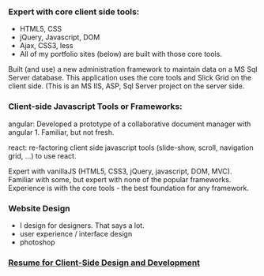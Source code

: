 
### Expert with core client side tools:
- HTML5, CSS
- jQuery, Javascript, DOM
- Ajax, CSS3, less
- All of my portfolio sites (below) are built with those core tools.

Built (and use) a new administration framework to maintain data on a MS Sql Server database.  This application uses the core tools and Slick Grid on the client side.  (This is an MS IIS, ASP, Sql Server project on the server side.

### Client-side Javascript Tools or Frameworks:

angular: Developed a prototype of a collaborative document manager with angular 1.  Familiar, but not fresh.

react: re-factoring client side javascript tools (slide-show, scroll, navigation grid, ...) to use react.

Expert with vanillaJS (HTML5, CSS3, jQuery, javascript, DOM, MVC).  Familiar with some, but expert with none of the popular frameworks.  Experience is with the core tools - the best foundation for any framework.

### Website Design
- I design for designers.  That says a lot.
- user experience / interface design
- photoshop

### [Resume for Client-Side Design and Development](/resume-clientside.hmd)
